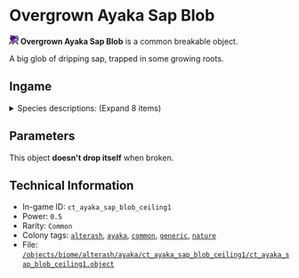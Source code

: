 # Overgrown Ayaka Sap Blob

<img src="https://raw.githubusercontent.com/Ceterai/Enternia/main/objects/biome/alterash/ayaka/ct_ayaka_sap_blob_ceiling1/icon.png" alt="Overgrown Ayaka Sap Blob icon" loading="lazy" height=16px width="auto" /> **Overgrown Ayaka Sap Blob** is a common breakable object.

A big glob of dripping sap, trapped in some growing roots.

## Ingame

<details markdown="1"><summary>Species descriptions: (Expand 8 items)</summary>

- Alta: All this ionic sap has collected from those ayaka roots around it.
- Apex: A resin deposit. It appears to be dripping.
- Avian: A disgusting resin ball.
- Floran: Floran wants to eat thisss tassty smelling ssssap.
- Glitch: Disgusted. A viscous resin deposit.
- Human: Resin isn't pleasent to touch.
- Hylotl: A blob of purple resin.
- Novakid: Oozing resin.

</details>

## Parameters

This object **doesn't drop itself** when broken.

## Technical Information

- In-game ID: `ct_ayaka_sap_blob_ceiling1`
- Power: `0.5`
- Rarity: `Common`
- Colony tags: [`alterash`](https://ceterai.github.io/MyEnternia/Wiki/Tags/Alterash), [`ayaka`](https://ceterai.github.io/MyEnternia/Wiki/Tags/Ayaka), [`common`](https://ceterai.github.io/MyEnternia/Wiki/Tags/Common), [`generic`](https://ceterai.github.io/MyEnternia/Wiki/Tags/Generic), [`nature`](https://ceterai.github.io/MyEnternia/Wiki/Tags/Nature)
- File: [`/objects/biome/alterash/ayaka/ct_ayaka_sap_blob_ceiling1/ct_ayaka_sap_blob_ceiling1.object`](https://github.com/Ceterai/Enternia/blob/main/objects/biome/alterash/ayaka/ct_ayaka_sap_blob_ceiling1/ct_ayaka_sap_blob_ceiling1.object)
